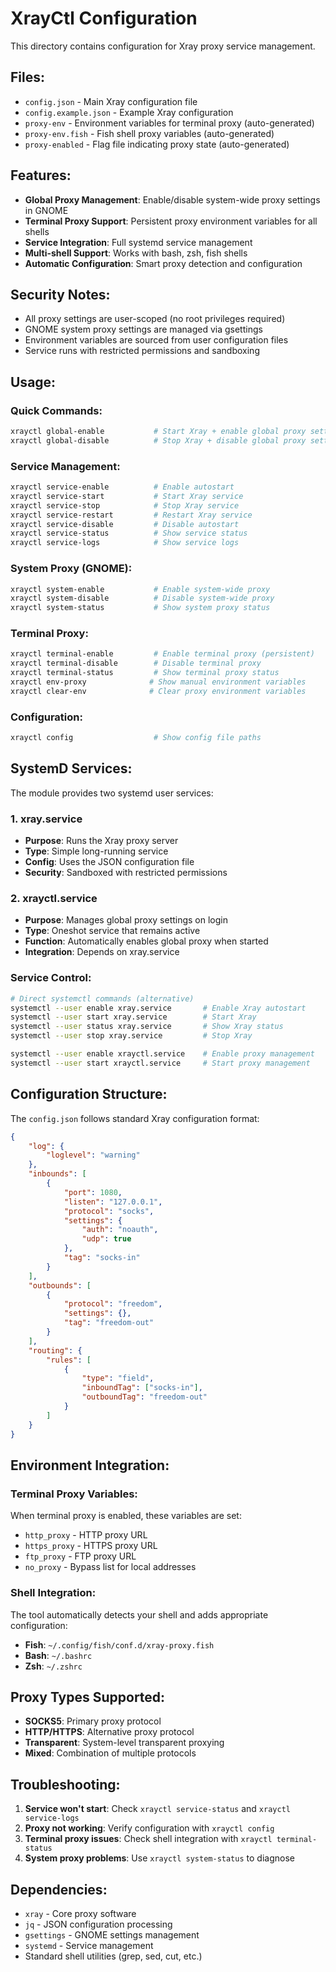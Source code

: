 # XrayCtl Configuration

This directory contains configuration for Xray proxy service management.

## Files:

- `config.json` - Main Xray configuration file
- `config.example.json` - Example Xray configuration
- `proxy-env` - Environment variables for terminal proxy (auto-generated)
- `proxy-env.fish` - Fish shell proxy variables (auto-generated)
- `proxy-enabled` - Flag file indicating proxy state (auto-generated)

## Features:

- **Global Proxy Management**: Enable/disable system-wide proxy settings in GNOME
- **Terminal Proxy Support**: Persistent proxy environment variables for all shells
- **Service Integration**: Full systemd service management
- **Multi-shell Support**: Works with bash, zsh, fish shells
- **Automatic Configuration**: Smart proxy detection and configuration

## Security Notes:

- All proxy settings are user-scoped (no root privileges required)
- GNOME system proxy settings are managed via gsettings
- Environment variables are sourced from user configuration files
- Service runs with restricted permissions and sandboxing

## Usage:

### Quick Commands:

```bash
xrayctl global-enable           # Start Xray + enable global proxy settings
xrayctl global-disable          # Stop Xray + disable global proxy settings
```

### Service Management:

```bash
xrayctl service-enable          # Enable autostart
xrayctl service-start           # Start Xray service
xrayctl service-stop            # Stop Xray service
xrayctl service-restart         # Restart Xray service
xrayctl service-disable         # Disable autostart
xrayctl service-status          # Show service status
xrayctl service-logs            # Show service logs
```

### System Proxy (GNOME):

```bash
xrayctl system-enable           # Enable system-wide proxy
xrayctl system-disable          # Disable system-wide proxy
xrayctl system-status           # Show system proxy status
```

### Terminal Proxy:

```bash
xrayctl terminal-enable         # Enable terminal proxy (persistent)
xrayctl terminal-disable        # Disable terminal proxy
xrayctl terminal-status         # Show terminal proxy status
xrayctl env-proxy              # Show manual environment variables
xrayctl clear-env              # Clear proxy environment variables
```

### Configuration:

```bash
xrayctl config                  # Show config file paths
```

## SystemD Services:

The module provides two systemd user services:

### 1. xray.service

- **Purpose**: Runs the Xray proxy server
- **Type**: Simple long-running service
- **Config**: Uses the JSON configuration file
- **Security**: Sandboxed with restricted permissions

### 2. xrayctl.service

- **Purpose**: Manages global proxy settings on login
- **Type**: Oneshot service that remains active
- **Function**: Automatically enables global proxy when started
- **Integration**: Depends on xray.service

### Service Control:

```bash
# Direct systemctl commands (alternative)
systemctl --user enable xray.service       # Enable Xray autostart
systemctl --user start xray.service        # Start Xray
systemctl --user status xray.service       # Show Xray status
systemctl --user stop xray.service         # Stop Xray

systemctl --user enable xrayctl.service    # Enable proxy management
systemctl --user start xrayctl.service     # Start proxy management
```

## Configuration Structure:

The `config.json` follows standard Xray configuration format:

```json
{
	"log": {
		"loglevel": "warning"
	},
	"inbounds": [
		{
			"port": 1080,
			"listen": "127.0.0.1",
			"protocol": "socks",
			"settings": {
				"auth": "noauth",
				"udp": true
			},
			"tag": "socks-in"
		}
	],
	"outbounds": [
		{
			"protocol": "freedom",
			"settings": {},
			"tag": "freedom-out"
		}
	],
	"routing": {
		"rules": [
			{
				"type": "field",
				"inboundTag": ["socks-in"],
				"outboundTag": "freedom-out"
			}
		]
	}
}
```

## Environment Integration:

### Terminal Proxy Variables:

When terminal proxy is enabled, these variables are set:

- `http_proxy` - HTTP proxy URL
- `https_proxy` - HTTPS proxy URL
- `ftp_proxy` - FTP proxy URL
- `no_proxy` - Bypass list for local addresses

### Shell Integration:

The tool automatically detects your shell and adds appropriate configuration:

- **Fish**: `~/.config/fish/conf.d/xray-proxy.fish`
- **Bash**: `~/.bashrc`
- **Zsh**: `~/.zshrc`

## Proxy Types Supported:

- **SOCKS5**: Primary proxy protocol
- **HTTP/HTTPS**: Alternative proxy protocol
- **Transparent**: System-level transparent proxying
- **Mixed**: Combination of multiple protocols

## Troubleshooting:

1. **Service won't start**: Check `xrayctl service-status` and `xrayctl service-logs`
2. **Proxy not working**: Verify configuration with `xrayctl config`
3. **Terminal proxy issues**: Check shell integration with `xrayctl terminal-status`
4. **System proxy problems**: Use `xrayctl system-status` to diagnose

## Dependencies:

- `xray` - Core proxy software
- `jq` - JSON configuration processing
- `gsettings` - GNOME settings management
- `systemd` - Service management
- Standard shell utilities (grep, sed, cut, etc.)
